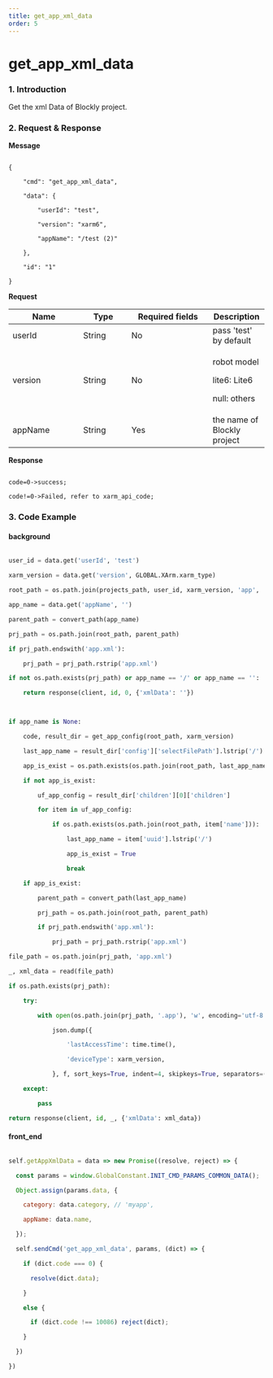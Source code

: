 ```yaml
---
title: get_app_xml_data
order: 5
---
```

# get_app_xml_data



### 1. Introduction



Get the xml Data of Blockly project.



### 2. Request & Response



**Message**

```

{

    "cmd": "get_app_xml_data",

    "data": {

        "userId": "test",

        "version": "xarm6",

        "appName": "/test (2)"

    },

    "id": "1"

}

```

**Request**



<table data-full-width="true"><thead><tr><th width="123">Name</th><th width="79">Type</th><th width="144">Required fields</th><th>Description</th></tr></thead><tbody><tr><td>userId</td><td>String</td><td>No</td><td>pass 'test' by default</td></tr><tr><td>version</td><td>String</td><td>No</td><td><p>robot model</p><p>lite6: Lite6</p><p>null: others</p></td></tr><tr><td>appName</td><td>String</td><td>Yes</td><td>the name of Blockly project</td></tr></tbody></table>



**Response**



```

code=0->success;

code!=0->Failed, refer to xarm_api_code;

```





### 3. Code Example



#### background



```python

user_id = data.get('userId', 'test')

xarm_version = data.get('version', GLOBAL.XArm.xarm_type)

root_path = os.path.join(projects_path, user_id, xarm_version, 'app', 'myapp')

app_name = data.get('appName', '')

parent_path = convert_path(app_name)

prj_path = os.path.join(root_path, parent_path)

if prj_path.endswith('app.xml'):

    prj_path = prj_path.rstrip('app.xml')

if not os.path.exists(prj_path) or app_name == '/' or app_name == '':

    return response(client, id, 0, {'xmlData': ''})



if app_name is None:

    code, result_dir = get_app_config(root_path, xarm_version)

    last_app_name = result_dir['config']['selectFilePath'].lstrip('/')

    app_is_exist = os.path.exists(os.path.join(root_path, last_app_name))

    if not app_is_exist:

        uf_app_config = result_dir['children'][0]['children']

        for item in uf_app_config:

            if os.path.exists(os.path.join(root_path, item['name'])):

                last_app_name = item['uuid'].lstrip('/')

                app_is_exist = True

                break

    if app_is_exist:

        parent_path = convert_path(last_app_name)

        prj_path = os.path.join(root_path, parent_path)

        if prj_path.endswith('app.xml'):

            prj_path = prj_path.rstrip('app.xml')

file_path = os.path.join(prj_path, 'app.xml')

_, xml_data = read(file_path)

if os.path.exists(prj_path):

    try:

        with open(os.path.join(prj_path, '.app'), 'w', encoding='utf-8') as f:

            json.dump({

                'lastAccessTime': time.time(),

                'deviceType': xarm_version,

            }, f, sort_keys=True, indent=4, skipkeys=True, separators=(',', ':'), ensure_ascii=False)

    except:

        pass

return response(client, id, _, {'xmlData': xml_data})

```



#### front\_end



```javascript

self.getAppXmlData = data => new Promise((resolve, reject) => {

  const params = window.GlobalConstant.INIT_CMD_PARAMS_COMMON_DATA();

  Object.assign(params.data, {

    category: data.category, // 'myapp',

    appName: data.name,

  });

  self.sendCmd('get_app_xml_data', params, (dict) => {

    if (dict.code === 0) {

      resolve(dict.data);

    }

    else {

      if (dict.code !== 10086) reject(dict);

    }

  })

})

```
